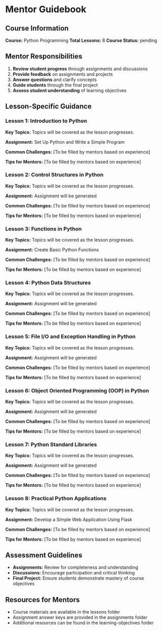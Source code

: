 # Mentor Guidebook

## Course Information

**Course:** Python Programming
**Total Lessons:** 8
**Course Status:** pending

## Mentor Responsibilities

1. **Review student progress** through assignments and discussions
2. **Provide feedback** on assignments and projects
3. **Answer questions** and clarify concepts
4. **Guide students** through the final project
5. **Assess student understanding** of learning objectives

## Lesson-Specific Guidance

### Lesson 1: Introduction to Python

**Key Topics:** Topics will be covered as the lesson progresses.

**Assignment:** Set Up Python and Write a Simple Program

**Common Challenges:** [To be filled by mentors based on experience]

**Tips for Mentors:** [To be filled by mentors based on experience]

### Lesson 2: Control Structures in Python

**Key Topics:** Topics will be covered as the lesson progresses.

**Assignment:** Assignment will be generated

**Common Challenges:** [To be filled by mentors based on experience]

**Tips for Mentors:** [To be filled by mentors based on experience]

### Lesson 3: Functions in Python

**Key Topics:** Topics will be covered as the lesson progresses.

**Assignment:** Create Basic Python Functions

**Common Challenges:** [To be filled by mentors based on experience]

**Tips for Mentors:** [To be filled by mentors based on experience]

### Lesson 4: Python Data Structures

**Key Topics:** Topics will be covered as the lesson progresses.

**Assignment:** Assignment will be generated

**Common Challenges:** [To be filled by mentors based on experience]

**Tips for Mentors:** [To be filled by mentors based on experience]

### Lesson 5: File I/O and Exception Handling in Python

**Key Topics:** Topics will be covered as the lesson progresses.

**Assignment:** Assignment will be generated

**Common Challenges:** [To be filled by mentors based on experience]

**Tips for Mentors:** [To be filled by mentors based on experience]

### Lesson 6: Object Oriented Programming (OOP) in Python

**Key Topics:** Topics will be covered as the lesson progresses.

**Assignment:** Assignment will be generated

**Common Challenges:** [To be filled by mentors based on experience]

**Tips for Mentors:** [To be filled by mentors based on experience]

### Lesson 7: Python Standard Libraries

**Key Topics:** Topics will be covered as the lesson progresses.

**Assignment:** Assignment will be generated

**Common Challenges:** [To be filled by mentors based on experience]

**Tips for Mentors:** [To be filled by mentors based on experience]

### Lesson 8: Practical Python Applications

**Key Topics:** Topics will be covered as the lesson progresses.

**Assignment:** Develop a Simple Web Application Using Flask

**Common Challenges:** [To be filled by mentors based on experience]

**Tips for Mentors:** [To be filled by mentors based on experience]

## Assessment Guidelines

- **Assignments:** Review for completeness and understanding
- **Discussions:** Encourage participation and critical thinking
- **Final Project:** Ensure students demonstrate mastery of course objectives

## Resources for Mentors

- Course materials are available in the lessons folder
- Assignment answer keys are provided in the assignments folder
- Additional resources can be found in the learning-objectives folder